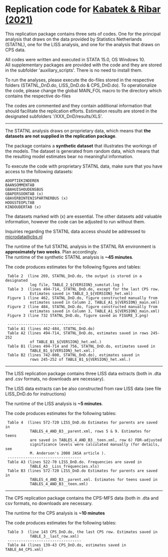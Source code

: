 # Replication code for [Kabatek & Ribar (2021)](https://academic.oup.com/ej/advance-article/doi/10.1093/ej/ueaa140/6055681)
                                                                             
This replication package contains three sets of codes. One for the principal analysis that draws on the data provided by Statistics Netherlands (STATNL), one for the LISS analysis, and one for the analysis that draws on CPS data.  

All codes were written and executed in STATA 15.0, OS Windows 10.            
All supplementary packages are provided with the code and they are stored in the subfolder 'auxiliary_scripts'. There is no need to install them.         

To run the analyses, please execute the do-files stored in the respective folders (STATNL_DnD.do, LISS_DnD.do & CPS_DnD.do). To operationalize the code, please change the global MAIN_FOL macro to the directory which contains the respective do-files                                             
                                                                              
The codes are commented and they contain additional information that should facilitate the replication efforts. Estimation results are stored in the designated subfolders '/XXX_DnD/results/XLS'.                                
                                                                              
---

The STATNL analysis draws on proprietary data, which means that **the datasets are not supplied in the replication package**.                                 

The package contains a **synthetic dataset** that illustrates the workings of the models. The dataset is generated from random data, which means that the resulting model estimates bear no meaningful information.                    

To execute the code with proprietary STATNL data, make sure that you have access to the following datasets: 

    ADOPTIEKINDEREN                            
    BAANSOMMENTAB                              
    GBAHUISHOUDENSBUS                          
    GBAPERSOONTAB (x)                          
    GBAVERBINTENISPARTNERBUS (x)               
    HOOGSTEOPLTAB                              
    KINDOUDERTAB (x)                           

The datasets marked with (x) are essential. The other datasets add valuable information, however the code can be adjusted to run without them.           

Inquiries regarding the STATNL data access should be addressed to [microdata@cbs.nl](mailto:microdata@cbs.nl)

The runtime of the full STATNL analysis in the STATNL RA environment is **approximately two weeks**. Plan accordingly.          
The runtime of the synthetic STATNL analysis is **~45 minutes**.                  

The code produces estimates for the following figures and tables:            
                                                                              
     Table 2  (line 269, STATNL_DnD.do, the output is stored in a designated  
               log file, TABLE_2_${VERSION}_sumstat.log )                     
     Table 3  (lines 494-714, STATNL_DnD.do, except for the last CPS row.     
               Estimates saved in TABLE_3_${VERSION}_het.xml)                 
     Figure 1 (line 462, STATNL_DnD.do, figure constructed manually from      
               estimates saved in Column 2, TABLE_A1_${VERSION}_main.xml)     
     Figure 2 (line 484, STATNL_DnD.do, figure constructed manually from      
               estimates saved in Column 3, TABLE_A1_${VERSION}_main.xml)     
     Figure 3 (line 732 STATNL_DnD.do, figure saved as FIGURE_3.png)          

     ---------------------------------                                        
     Table A1 (lines 462-484, STATNL_DnD.do)                                  
     Table A2 (lines 494-714, STATNL_DnD.do, estimates saved in rows 245-252  
               of TABLE_B1_${VERSION}_het.xml.)                               
     Table B1 (lines 494-714 and 756, STATNL_DnD.do, estimates saved in       
               TABLE_B1_${VERSION}_het.xml.)                                  
     Table B2 (lines 742-800, STATNL_DnD.do), estimates saved in              
               rows 245-252 of TABLE_B1_${VERSION}_het.xml.)                  
                                                                              

---

 The LISS replication package contains three LISS data extracts (both in .dta and .csv formats, no downloads are necessary).                                

 The LISS data extracts can be also constructed from raw LISS data (see file LISS_DnD.do for instructions)                                        

 The runtime of the LISS analysis is **~5 minutes**.                               

 The code produces estimates for the following tables:                        
                                                                              
     Table 4  (lines 572-720 LISS_DnD.do Estimates for parents are saved in   
               TABLES_4_AND_B3__parent.xml, rows 5 & 9. Estimates for teens   
               are saved in TABLES_4_AND_B3__teen.xml, row 6) FDR-adjusted    
               significance levels were calculated manually (for details, see 
               M. Anderson's 2008 JASA article ).                             
     ---------------------------------                                        
     Table A3 (lines 522-70 LISS_DnD.do. Frequencies are saved in             
               TABLE_A3__Liss_frequencies.xls)                                
     Table B3 (lines 572-720 LISS_DnD.do Estimates for parents are saved in   
               TABLES_4_AND_B3__parent.xml. Estimates for teens saved in      
               TABLES_4_AND_B3__teen.xml)                                     
                                                                              

---

The CPS replication package contains the CPS-MFS data (both in .dta and csv formats, no downloads are necessary.                                     

The runtime for the CPS analysis is **~10 minutes**

The code produces estimates for the following tables:                        
                                                                              
     Table 3  (line 143 CPS_DnD.do, the last CPS row. Estimates saved in      
               TABLE_3__last_row.xml)                                         
     ---------------------------------                                        
     Table A4 (lines 139-43 CPS_DnD.do, estimates saved in TABLE_A4_CPS.xml)  
                                                                              
